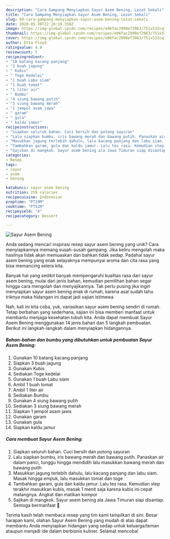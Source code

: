```yaml
---
description: "Cara Gampang Menyiapkan Sayur Asem Bening, Lezat Sekali"
title: "Cara Gampang Menyiapkan Sayur Asem Bening, Lezat Sekali"
slug: 69-cara-gampang-menyiapkan-sayur-asem-bening-lezat-sekali
date: 2020-05-30T22:16:19.358Z
image: https://img-global.cpcdn.com/recipes/e06fac2990ef3963/751x532cq70/sayur-asem-bening-foto-resep-utama.jpg
thumbnail: https://img-global.cpcdn.com/recipes/e06fac2990ef3963/751x532cq70/sayur-asem-bening-foto-resep-utama.jpg
cover: https://img-global.cpcdn.com/recipes/e06fac2990ef3963/751x532cq70/sayur-asem-bening-foto-resep-utama.jpg
author: Etta Floyd
ratingvalue: 4.8
reviewcount: 5
recipeingredient:
- "10 batang kacang panjang"
- "3 buah jagung"
- " Kubis"
- " Toge kedelai"
- "1 buah Labu siam"
- "1 buah tomat"
- "1 liter air"
- " Bumbu"
- "4 siung bawang putih"
- "3 siung bawang merah"
- "1 jempol asam jawa"
- " garam"
- " gula"
- " kaldu jamur"
recipeinstructions:
- "Siapkan seluruh bahan. Cuci bersih dan potong sayuran"
- "Lalu siapkan bumbu, iris bawang merah dan bawang putih. Panaskan air dalam panci, tunggu hingga mendidih lalu masukkan bawang merah dan bawang putih"
- "Masukkan jagung terlebih dahulu, lalu kacang panjang dan labu siam. Masak hingga empuk, lalu masukkan tomat dan toge"
- "Tambahkan garam, gula dan kaldu jamur. Lalu tes rasa. Kemudian step terakhir masukkan kubis, masak 1 menit saja karena kubis ini cepat matangnya. Angkat dan matikan kompor"
- "Sajikan di mangkok. Sayur asem bening ala Jawa Timuran siap disantap. Semoga bermanfaat 💚"
categories:
- Resep
tags:
- sayur
- asem
- bening

katakunci: sayur asem bening 
nutrition: 259 calories
recipecuisine: Indonesian
preptime: "PT19M"
cooktime: "PT52M"
recipeyield: "4"
recipecategory: Dessert

---
```



![Sayur Asem Bening](https://img-global.cpcdn.com/recipes/e06fac2990ef3963/751x532cq70/sayur-asem-bening-foto-resep-utama.jpg)

Anda sedang mencari inspirasi resep sayur asem bening yang unik? Cara menyiapkannya memang susah-susah gampang. Jika keliru mengolah maka hasilnya tidak akan memuaskan dan bahkan tidak sedap. Padahal sayur asem bening yang enak selayaknya mempunyai aroma dan cita rasa yang bisa memancing selera kita.



Banyak hal yang sedikit banyak mempengaruhi kualitas rasa dari sayur asem bening, mulai dari jenis bahan, kemudian pemilihan bahan segar hingga cara mengolah dan menyajikannya. Tak perlu pusing jika ingin menyiapkan sayur asem bening enak di rumah, karena asal sudah tahu triknya maka hidangan ini dapat jadi sajian istimewa.


Nah, kali ini kita coba, yuk, variasikan sayur asem bening sendiri di rumah. Tetap berbahan yang sederhana, sajian ini bisa memberi manfaat untuk membantu menjaga kesehatan tubuh kita. Anda dapat membuat Sayur Asem Bening menggunakan 14 jenis bahan dan 5 langkah pembuatan. Berikut ini langkah-langkah dalam menyiapkan hidangannya.

<!--inarticleads1-->

##### Bahan-bahan dan bumbu yang dibutuhkan untuk pembuatan Sayur Asem Bening:

1. Gunakan 10 batang kacang panjang
1. Siapkan 3 buah jagung
1. Gunakan  Kubis
1. Sediakan  Toge kedelai
1. Gunakan 1 buah Labu siam
1. Ambil 1 buah tomat
1. Ambil 1 liter air
1. Sediakan  Bumbu
1. Gunakan 4 siung bawang putih
1. Sediakan 3 siung bawang merah
1. Siapkan 1 jempol asam jawa
1. Gunakan  garam
1. Gunakan  gula
1. Siapkan  kaldu jamur




<!--inarticleads2-->

##### Cara membuat Sayur Asem Bening:

1. Siapkan seluruh bahan. Cuci bersih dan potong sayuran
1. Lalu siapkan bumbu, iris bawang merah dan bawang putih. Panaskan air dalam panci, tunggu hingga mendidih lalu masukkan bawang merah dan bawang putih
1. Masukkan jagung terlebih dahulu, lalu kacang panjang dan labu siam. Masak hingga empuk, lalu masukkan tomat dan toge
1. Tambahkan garam, gula dan kaldu jamur. Lalu tes rasa. Kemudian step terakhir masukkan kubis, masak 1 menit saja karena kubis ini cepat matangnya. Angkat dan matikan kompor
1. Sajikan di mangkok. Sayur asem bening ala Jawa Timuran siap disantap. Semoga bermanfaat 💚




Terima kasih telah membaca resep yang tim kami tampilkan di sini. Besar harapan kami, olahan Sayur Asem Bening yang mudah di atas dapat membantu Anda menyiapkan hidangan yang sedap untuk keluarga/teman ataupun menjadi ide dalam berbisnis kuliner. Selamat mencoba!
